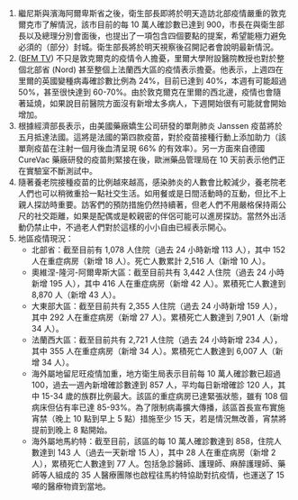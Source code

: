 1. 繼尼斯與濱海阿爾卑斯省之後，衛生部長即將於明天造訪北部疫情嚴重的敦克爾克市了解情況，該市目前的每 10 萬人確診數已達到 900，市長在與衛生部長以及總理分別會面後，也提出了一項包含四個要點的提案，希望能極力避免必須的（部分）封城。衛生部長將於明天視察後召開記者會說明最新情況。
1. ([BFM TV](http://bit.ly/3slQJUB)) 不只是敦克爾克的疫情令人擔憂，里爾大學附設醫院教授也對於整個北部省 (Nord) 甚至整個上法蘭西大區的疫情表示擔憂。他表示，上週四在里爾的英國變種病毒確診數比例為 24%，目前已達到 40%，本週有可能超過 50%，甚至很快達到 60-70%。由於敦克爾克在里爾的西北邊，疫情也會隨著延燒，如果說目前醫院方面沒有新增太多病人，下週開始很有可能就會開始增加。
1. 根據經濟部長表示，由美國藥廠嬌生公司研發的單劑肺炎 Janssen 疫苗將於五月抵達法國。這將是法國的第四款疫苗，對於疫苗接種行動上添加助力（該單劑疫苗在注射一個月後血清呈現 66% 的有效率）。另一方面來自德國 CureVac 藥廠研發的疫苗則緊接在後，歐洲藥品管理局在 10 天前表示他們正在實驗室不斷測試中。
1. 隨著養老院接種疫苗的比例越來越高，感染肺炎的人數會比較減少，養老院老人們也可以稍微重拾一點社交生活。如用餐或是日間活動時的互動，但比不上親人探訪時重要。訪客們的預防措施仍然持續著，但老人們不用嚴格保持兩公尺的社交距離，如果是配偶或是較親密的伴侶可能可以進房探訪。當然外出活動仍禁止中，不過老人們對於這樣的小小自由已經表示開心。
1. 地區疫情現況：
   * 北部省：截至目前有 1,078 人住院（過去 24 小時新增 113 人），其中 152 人在重症病房（新增 18 人）。死亡人數累計 2,516 人（新增 10 人）。
   * 奧維涅-隆河-阿爾卑斯大區：截至目前共有 3,442 人住院（過去 24 小時新增 195 人），其中 416 人在重症病房（新增 42 人）。累積死亡人數達到 8,870 人（新增 43 人）。
   * 大東部大區：截至目前共有 2,355 人住院（過去 24 小時新增 159 人），其中 292 人在重症病房（新增 27 人）。累積死亡人數達到 7,901 人（新增 34 人）。
   * 法蘭西大區：截至目前共有 2,721 人住院（過去 24 小時新增 234 人），其中 355 人在重症病房（新增 34 人）。累積死亡人數達到 6,007 人（新增 34 人）。
   * 海外屬地留尼旺疫情加重，地方衛生局表示目前每 10 萬人確診數已超過 100，過去一週內新增確診數達到 857 人，平均每日新增確診 120 人，其中 15-34 歲的族群比例最大。該區的重症病房已達緊張狀態，雖有 108 個病床但佔有率已達 85-93%。為了限制病毒擴大傳播，該區首長宣布實施宵禁（晚上 10 點到早上 5 點）措施至少 15 天，若是情況無改善，宵禁將提前到晚上 8 點開始。
   * 海外屬地馬約特：截至目前，該區的每 10 萬人確診數達到 858，住院人數達到 143 人（過去一天新增 15 人），其中 28 人在重症病房（新增 2 人），累積死亡人數達到 77 人。包括急診醫師、護理師、麻醉護理師、藥師等人組成的 35 人醫療團隊也啟程往馬約特協助對抗疫情，也運送了 15 噸的醫療物資到當地。